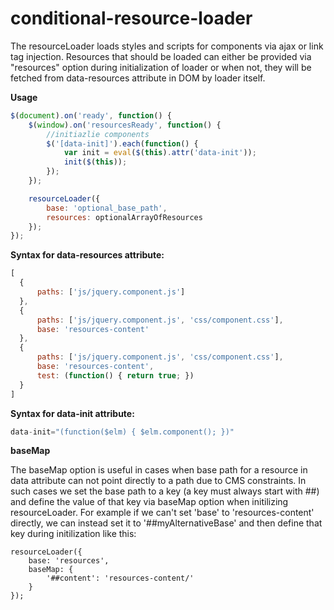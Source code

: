 # conditional-resource-loader

The resourceLoader loads styles and scripts for components via ajax or link tag injection. Resources that should be loaded can either be provided via "resources" option during initialization of loader or when not, they will be fetched from data-resources attribute in DOM by loader itself.

**Usage**
```javascript
$(document).on('ready', function() {
	$(window).on('resourcesReady', function() {
		//initiazlie components
		$('[data-init]').each(function() {
			var init = eval($(this).attr('data-init'));
			init($(this));
		});
	});

	resourceLoader({
		base: 'optional_base_path',
		resources: optionalArrayOfResources
	});
});
```

**Syntax for data-resources attribute:**
```javascript
[
  {
      paths: ['js/jquery.component.js']
  },
  {
      paths: ['js/jquery.component.js', 'css/component.css'],
      base: 'resources-content'          
  },
  {
      paths: ['js/jquery.component.js', 'css/component.css'],
      base: 'resources-content',   
      test: (function() { return true; })
  }
]
```

**Syntax for data-init attribute:**
```javascript
data-init="(function($elm) { $elm.component(); })"
```    

**baseMap**

The baseMap option is useful in cases when base path for a resource in data attribute can not point directly to a path due to CMS constraints. In such cases we set the base path to a key (a key must always start with ##) and define the value of that key via baseMap option when initilizing resourceLoader. For example if we can't set 'base' to 'resources-content' directly, we can instead set it to '##myAlternativeBase' and then define that key during initilization like this:
```
resourceLoader({
	base: 'resources',
	baseMap: {
		'##content': 'resources-content/'
	}
});
```
